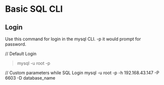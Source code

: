# Basic SQL CLI  






## Login

Use this command for login in the mysql CLI. -p it would prompt for password.

// Default Login
> mysql -u root -p 


// Custom parameters while SQL Login
mysql -u root -p -h 192.168.43.147 -P 6603 -D database_name


## 